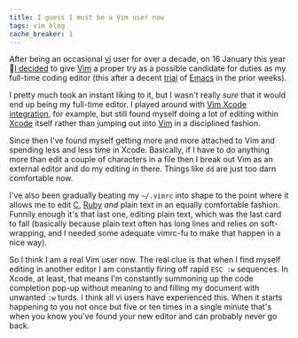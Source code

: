 ```yaml
---
title: I guess I must be a Vim user now
tags: vim blog
cache_breaker: 1
---
```


After being an occasional [vi](/wiki/vi) user for over a decade, on 16 January this year [I decided](/blog/0-minutes-with-vim) to give [Vim](/wiki/Vim) a proper try as a possible candidate for duties as my full-time coding editor (this after a decent [trial](/blog/trying-emacs) of [Emacs](/wiki/Emacs) in the prior weeks).

I pretty much took an instant liking to it, but I wasn't really _sure_ that it would end up being my full-time editor. I played around with [Vim Xcode integration](/wiki/Vim_Xcode_integration), for example, but still found myself doing a lot of editing within [Xcode](/wiki/Xcode) itself rather than jumping out into [Vim](/wiki/Vim) in a disciplined fashion.

Since then I've found myself getting more and more attached to Vim and spending less and less time in Xcode. Basically, if I have to do anything more than edit a couple of characters in a file then I break out Vim as an external editor and do my editing in there. Things like `dd` are just too darn comfortable now.

I've also been gradually beating my `~/.vimrc` into shape to the point where it allows me to edit [C](/wiki/C), [Ruby](/wiki/Ruby) _and_ plain text in an equally comfortable fashion. Funnily enough it's that last one, editing plain text, which was the last card to fall (basically because plain text often has long lines and relies on soft-wrapping, and I needed some adequate vimrc-fu to make that happen in a nice way).

So I think I am a real Vim user now. The real clue is that when I find myself editing in another editor I am constantly firing off rapid `ESC :w` sequences. In Xcode, at least, that means I'm constantly summoning up the code completion pop-up without meaning to and filling my document with unwanted `:w` turds. I think all vi users have experienced this. When it starts happening to you not once but five or ten times in a single minute that's when you know you've found your new editor and can probably never go back.
